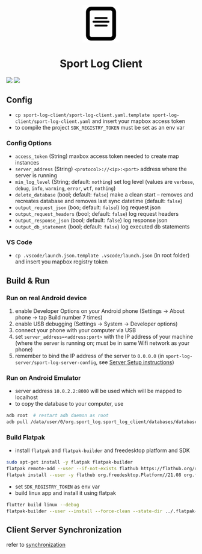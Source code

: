 <p align="center">
  <img src="../icon.png" height="100" align="center">
</p>

<h1 align="center">Sport Log Client</h1>

![](https://img.shields.io/github/workflow/status/LorenzSchueler/sport-log/Flutter/master?label=Pipeline)
![](https://img.shields.io/github/license/LorenzSchueler/sport-log)

## Config

* `cp sport-log-client/sport-log-client.yaml.template sport-log-client/sport-log-client.yaml` and insert your mapbox access token
* to compile the project `SDK_REGISTRY_TOKEN` must be set as an env var

### Config Options
* `access_token` (String) maxbox access token needed to create map instances
* `server_address` (String) `<protocol>://<ip>:<port>` address where the server is running
* `min_log_level` (String; default: `nothing`) set log level (values are `verbose`, `debug`, `info`, `warning`, `error`, `wtf`, `nothing`)
* `delete_database` (bool; default: `false`) make a clean start – removes and recreates database and removes last sync datetime (default: `false`)
* `output_request_json` (boo; default: `false`l) log request json
* `output_request_headers` (bool; default: `false`) log request headers
* `output_response_json` (bool; default: `false`) log response json
* `output_db_statement` (bool; default: `false`) log executed db statements

### VS Code

* `cp .vscode/launch.json.template .vscode/launch.json` (in root folder) and insert you mapbox registry token

## Build & Run 

### Run on real Android device

1. enable Developer Options on your Android phone (Settings &#8594; About phone &#8594; tap Build number 7 times)
2. enable USB debugging (Settings &#8594; System &#8594; Developer options)
3. connect your phone with your computer via USB
4. set `server_address=<address:port>` with the IP address of your machine (where the server is running on; must be in same Wifi network as your phone)
5. remember to bind the IP address of the server to `0.0.0.0` (in `sport-log-server/sport-log-server-config`, see [Server Setup instructions](../sport-log-server/README.md))

### Run on Android Emulator

* server address `10.0.2.2:8000` will be used which will be mapped to localhost
* to copy the database to your computer, use
```bash
adb root  # restart adb daemon as root
adb pull /data/user/0/org.sport_log.sport_log_client/databases/database.sqlite <folder> # pull file to local storage
```

### Build Flatpak

* install `flatpak` and `flatpak-builder` and freedesktop platform and SDK
```bash
sudo apt-get install -y flatpak flatpak-builder
flatpak remote-add --user --if-not-exists flathub https://flathub.org/repo/flathub.flatpakrepo
flatpak install --user -y flathub org.freedesktop.Platform//21.08 org.freedesktop.Sdk//21.08
```
* set `SDK_REGISTRY_TOKEN` as env var
* build linux app and install it using flatpak
```bash
flutter build linux --debug
flatpak-builder --user --install --force-clean --state-dir ../.flatpak-builder ../flatpak-build flatpak/org.sport-log.sport-log-client.yml
```

## Client Server Synchronization

refer to [synchronization](../SYNCHRONIZATION.md)
